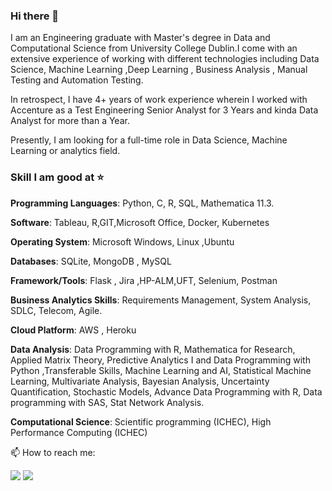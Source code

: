 ### Hi there 👋
I am an Engineering graduate with Master's degree in Data and Computational Science from University College Dublin.I come with an extensive experience of working with different technologies including Data Science, Machine Learning ,Deep Learning , Business Analysis , Manual Testing and Automation Testing.

In retrospect, I have 4+ years of work experience wherein I worked with Accenture as a Test Engineering Senior Analyst for 3 Years and kinda Data Analyst for more than a Year.

Presently, I am looking for a full-time role in Data Science, Machine Learning or analytics field.

### Skill I am good at ⭐️
**Programming Languages**: Python, C, R, SQL, Mathematica 11.3.

**Software**: Tableau, R,GIT,Microsoft Office, Docker, Kubernetes

**Operating System**: Microsoft Windows, Linux ,Ubuntu

**Databases**: SQLite, MongoDB , MySQL

**Framework/Tools**: Flask , Jira ,HP-ALM,UFT, Selenium, Postman

**Business Analytics Skills**: Requirements Management, System Analysis, SDLC, Telecom, Agile.

**Cloud Platform**: AWS , Heroku

**Data Analysis**: Data Programming with R, Mathematica for Research, Applied Matrix Theory, Predictive Analytics I and Data Programming with Python ,Transferable Skills, Machine Learning and AI, Statistical Machine Learning, Multivariate Analysis, Bayesian Analysis, Uncertainty Quantification, Stochastic Models, Advance Data Programming with R, Data programming with SAS, Stat Network Analysis.

**Computational Science**: Scientific programming (ICHEC), High Performance Computing (ICHEC) 

📫 How to reach me:

[<img src="https://img.shields.io/badge/linkedin-%230077B5.svg?&style=for-the-badge&logo=linkedin&logoColor=white" />](https://www.linkedin.com/in/gaurav-kumar-80153788/)
[<img src="https://img.shields.io/badge/gmail-D14836?&style=for-the-badge&logo=gmail&logoColor=white" />](mailto:gkkumar019@gmail.com)
 

<!--
**Gaurav-sketch/Gaurav-sketch** is a ✨ _special_ ✨ repository because its `README.md` (this file) appears on your GitHub profile.


- 🔭 I’m currently working on ...
- 🌱 I’m currently learning ...
- 👯 I’m looking to collaborate on ...
- 🤔 I’m looking for help with ...
- 💬 Ask me about ...
- 📫 How to reach me: ...
- 😄 Pronouns: ...
- ⚡ Fun fact: ...
-->
